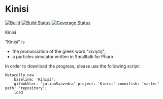 # Kinisi

[![Build](https://github.com/julianSaavedra/Kinisi/actions/workflows/tests.yml/badge.svg)](https://github.com/julianSaavedra/Kinisi/actions/workflows/tests.yml)
[![Build Status](https://travis-ci.org/julianSaavedra/Kinisi.png?branch=master)](https://travis-ci.org/julianSaavedra/Kinisi)
[![Coverage Status](https://coveralls.io/repos/github/julianSaavedra/Kinisi/badge.png?branch=master)](https://coveralls.io/github/julianSaavedra/Kinisi?branch=master)

Kinisi

"Kinisi" is
- the pronunciation of the greek word "κίνηση";
- a particles simulator written in Smalltalk for Pharo.

In order to download the progress, please use the following script:

```
Metacello new
    baseline: 'Kinisi';
    githubUser: 'julianSaavedra' project: 'Kinisi' commitish: 'master' path: 'repository';
    load
```
